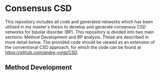 # Consensus CSD

This repository includes all code and generated networks which has been utilized in my master's thesis to develop and generate consensus CSD networks for bipolar disorder (BP). This repository is divided into two main sections: Method Development and BP analysis. These are described in more detail below. The provided code should be viewed as an extension of the conventional CSD approach, for which the code can be found at https://github.com/andre-voigt/CSD.

## Method Development
